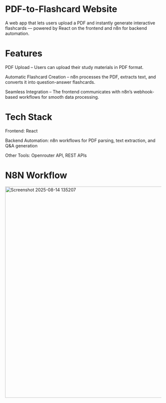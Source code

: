 # PDF-to-Flashcard Website
A web app that lets users upload a PDF and instantly generate interactive flashcards — powered by React on the frontend and n8n for backend automation.

# Features

PDF Upload – Users can upload their study materials in PDF format.

Automatic Flashcard Creation – n8n processes the PDF, extracts text, and converts it into question-answer flashcards.

Seamless Integration – The frontend communicates with n8n’s webhook-based workflows for smooth data processing.
# Tech Stack

Frontend: React

Backend Automation: n8n workflows for PDF parsing, text extraction, and Q&A generation

Other Tools:  Openrouter API, REST APIs

# N8N Workflow

<img width="1381" height="681" alt="Screenshot 2025-08-14 135207" src="https://github.com/user-attachments/assets/eb8d7644-cef4-4818-bb23-7272e692dede" />
